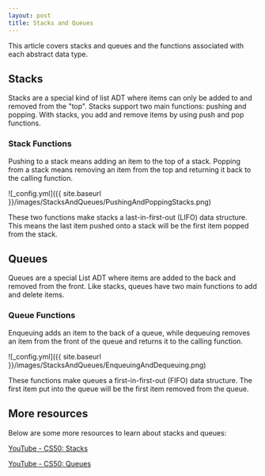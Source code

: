 ```yaml
---
layout: post
title: Stacks and Queues
---
```


This article covers stacks and queues and the functions associated with each abstract data type.

## Stacks
Stacks are a special kind of list ADT where items can only be added to and removed from the "top".
Stacks support two main functions: pushing and popping. With stacks, you add and remove items by using push and pop functions.

### Stack Functions
Pushing to a stack means adding an item to the top of a stack.
Popping from a stack means removing an item from the top and returning it back to the calling function.

![_config.yml]({{ site.baseurl }}/images/StacksAndQueues/PushingAndPoppingStacks.png)

These two functions make stacks a last-in-first-out (LIFO) data structure. This means the last item pushed onto a stack will be the first item popped from the stack.

## Queues
Queues are a special List ADT where items are added to the back and removed from the front.
Like stacks, queues have two main functions to add and delete items.

### Queue Functions
Enqueuing adds an item to the back of a queue, while dequeuing removes an item from the front of the queue and returns it to the calling function.

![_config.yml]({{ site.baseurl }}/images/StacksAndQueues/EnqueuingAndDequeuing.png)

These functions make queues a first-in-first-out (FIFO) data structure. The first item put into the queue will be the first item removed from the queue.

## More resources
Below are some more resources to learn about stacks and queues:

[YouTube - CS50: Stacks](https://www.youtube.com/watch?v=hVsNqhEthOk)

[YouTube - CS50: Queues](https://www.youtube.com/watch?v=3TmUv1uS92s)

